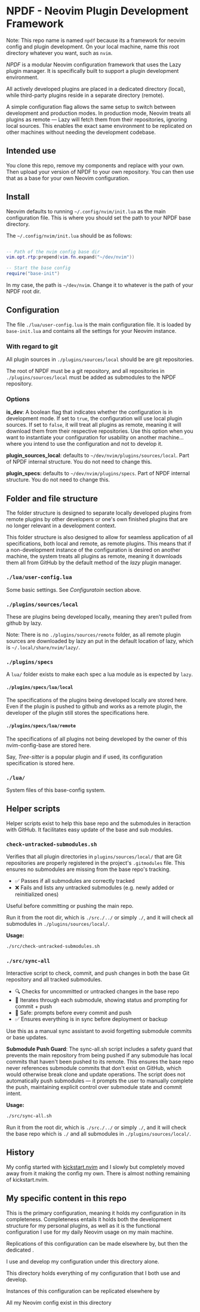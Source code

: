 # NPDF - Neovim Plugin Development Framework

Note: This repo name is named `npdf` because its a framework for neovim config and plugin development. On your local machine, name this root directory whatever you want, such as `nvim`.

_NPDF_ is a modular Neovim configuration framework that uses the Lazy plugin manager. It is specifically built to support a plugin development environment.

All actively developed plugins are placed in a dedicated directory (local), while third-party plugins reside in a separate directory (remote).

A simple configuration flag allows the same setup to switch between development and production modes. In production mode, Neovim treats all plugins as remote — Lazy will fetch them from their repositories, ignoring local sources. This enables the exact same environment to be replicated on other machines without needing the development codebase.

## Intended use

You clone this repo, remove my components and replace with your own. Then upload your version of NPDF to your own repository. You can then use that as a base for your own Neovim configuration.

## Install

Neovim defaults to running `~/.config/nvim/init.lua` as the main configuration file. This is where you should set the path to your NPDF base directory.

The `~/.config/nvim/init.lua` should be as follows:

```lua

-- Path of the nvim config base dir
vim.opt.rtp:prepend(vim.fn.expand("~/dev/nvim"))

-- Start the base config
require("base-init")

```

In my case, the path is `~/dev/nvim`. Change it to whatever is the path of your NPDF root dir.

## Configuration

The file `./lua/user-config.lua` is the main configuration file. It is loaded by `base-init.lua` and contains all the settings for your Neovim instance.

### With regard to git

All plugin sources in `./plugins/sources/local` should be are git repositories.

The root of NPDF must be a git repository, and all repositories in `./plugins/sources/local` must be added as submodules to the NPDF repository.

### Options

**is_dev**: A boolean flag that indicates whether the configuration is in development mode. If set to `true`, the configuration will use local plugin sources. If set to `false`, it will treat all plugins as remote, meaning it will download them from their respective repositories. Use this option when you want to instantiate your configuration for usability on another machine... where you intend to use the configuration and not to develop it.

**plugin_sources_local**: defaults to `~/dev/nvim/plugins/sources/local`. Part of NPDF internal structure. You do not need to change this.

**plugin_specs**: defaults to `~/dev/nvim/plugins/specs`. Part of NPDF internal structure. You do not need to change this.

## Folder and file structure

The folder structure is designed to separate locally developed plugins from remote plugins by other developers or one's own finished plugins that are no longer relevant in a development context.

This folder structure is also designed to allow for seamless application of all specifications, both local and remote, as remote plugins. This means that if a non-development instance of the configuration is desired on another machine, the system treats all plugins as remote, meaning it downloads them all from GitHub by the default method of the _lazy_ plugin manager.

### `./lua/user-config.lua`

Some basic settings. See _Configuratoin_ section above.

### `./plugins/sources/local`

These are plugins being developed locally, meaning they aren't pulled from github by lazy.

Note: There is no `./plugins/sources/remote` folder, as all remote plugin sources are downloaded by lazy an put in the default location of lazy, which is `~/.local/share/nvim/lazy/`.

### `./plugins/specs`

A `lua/` folder exists to make each spec a lua module as is expected by `lazy`.

#### `./plugins/specs/lua/local`

The specifications of the plugins being developed locally are stored here. Even if the plugin is pushed to github and works as a remote plugin, the developer of the plugin still stores the specifications here.

#### `./plugins/specs/lua/remote`

The specifications of all plugins not being developed by the owner of this nvim-config-base are stored here.

Say, _Tree-sitter_ is a popular plugin and if used, its configuration specification is stored here.

### `./lua/`

System files of this base-config system.

## Helper scripts

Helper scripts exist to help this base repo and the submodules in iteraction with GitHub. It facilitates easy update of the base and sub modules.

### `check-untracked-submodules.sh`

Verifies that all plugin directories in `plugins/sources/local/` that are Git repositories are properly registered in the project's `.gitmodules` file.
This ensures no submodules are missing from the base repo's tracking.

- ✅ Passes if all submodules are correctly tracked
- ❌ Fails and lists any untracked submodules (e.g. newly added or reinitialized ones)

Useful before committing or pushing the main repo.

Run it from the root dir, which is `./src./../` or simply `./`, and it will check all submodules in `./plugins/sources/local/`.

**Usage:**

```bash
./src/check-untracked-submodules.sh
```

### `./src/sync-all`

Interactive script to check, commit, and push changes in both the base Git repository and all tracked submodules.

- 🔍 Checks for uncommitted or untracked changes in the base repo
- 🔁 Iterates through each submodule, showing status and prompting for commit + push
- 🧠 Safe: prompts before every commit and push
- ✅ Ensures everything is in sync before deployment or backup

Use this as a manual sync assistant to avoid forgetting submodule commits or base updates.

**Submodule Push Guard**: The sync-all.sh script includes a safety guard that prevents the main repository from being pushed if any submodule has local commits that haven't been pushed to its remote. This ensures the base repo never references submodule commits that don't exist on GitHub, which would otherwise break clone and update operations. The script does not automatically push submodules — it prompts the user to manually complete the push, maintaining explicit control over submodule state and commit intent.

**Usage:**

```bash
./src/sync-all.sh
```

Run it from the root dir, which is `./src./../` or simply `./`, and it will check the base repo which is `./` and all submodules in `./plugins/sources/local/`.

## History

My config started with [kickstart.nvim](https://github.com/nvim-lua/kickstart.nvim) and I slowly but completely moved away from it making the config my own. There is almost nothing remaining of kickstart.nvim.

## My specific content in this repo

This is the primary configuration, meaning it holds my configuration in its completeness. Completeness entails it holds both the development structure for my personal plugins, as well as it is the functional configuration I use for my daily Neovim usage on my main machine.

Replications of this configuration can be made elsewhere by, but then the dedicated .

I use and develop my configuration under this directory alone.

This directory holds everything of my configuration that I both use and develop.

Instances of this configuration can be replicated elsewhere by

All my Neovim config exist in this directory
